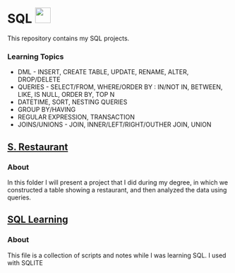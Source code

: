 # SQL <a href="https://www.tutorialsteacher.com/Content/images/home/sql.png" target="_blank"> <img src="https://www.tutorialsteacher.com/Content/images/home/sql.png" width="35px" width="35px"/></a>
This repository contains my SQL projects. 

### Learning Topics

* DML - INSERT, CREATE TABLE, UPDATE, RENAME, ALTER, DROP/DELETE
* QUERIES - SELECT/FROM, WHERE/ORDER BY : IN/NOT IN, BETWEEN, LIKE, IS NULL, ORDER BY, TOP N
* DATETIME, SORT, NESTING QUERIES
* GROUP BY/HAVING
* REGULAR EXPRESSION, TRANSACTION
* JOINS/UNIONS - JOIN, INNER/LEFT/RIGHT/OUTHER JOIN, UNION

  
## <span style="blue">[S. Restaurant](https://github.com/adiredri/SQL/tree/main/S.%20Restaurant "S. Restaurant")</span>

### About
In this folder I will present a project that I did during my degree, in which we constructed a table showing a restaurant, and then analyzed the data using queries.

## <span style="blue">[SQL Learning](https://github.com/adiredri/SQL/blob/main/SQLite.sql "SQL Learning")</span>

### About
This file is a collection of scripts and notes while I was learning SQL. I used with SQLITE

